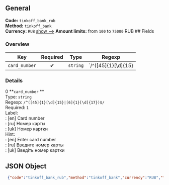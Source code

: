 ## General 
**Code:** `tinkoff_bank_rub`  
**Method:** `tinkoff_bank`  
**Currency:** `RUB` [show -->]() 
**Amount limits:** from `100`  to `75000`  RUB ## Fields 
### Overview 
|Key|Required|Type|Regexp| 
|:---:|:---:|:---:|:---:| 
|`card_number` |✔ |`string` |`/^([45]{1}[\d]{15}|[6]{1}[\d]{17})$/` | 
 
### Details 
0 **`card_number` **  
Type: `string`  
Regexp: `/^([45]{1}[\d]{15}|[6]{1}[\d]{17})$/`  
Required: `1`  
Label:  
: [en] Card number  
: [ru] Номер карты  
: [uk] Номер картки  
Hint:  
: [en] Enter card number  
: [ru] Введите номер карты  
: [uk] Введіть номер картки  
## JSON Object 
```json
 {"code":"tinkoff_bank_rub","method":"tinkoff_bank","currency":"RUB","fields":[{"key":"card_number","type":"string","label":{"en":"Card number","ru":"\u041d\u043e\u043c\u0435\u0440 \u043a\u0430\u0440\u0442\u044b","uk":"\u041d\u043e\u043c\u0435\u0440 \u043a\u0430\u0440\u0442\u043a\u0438"},"hint":{"en":"Enter card number","ru":"\u0412\u0432\u0435\u0434\u0438\u0442\u0435 \u043d\u043e\u043c\u0435\u0440 \u043a\u0430\u0440\u0442\u044b","uk":"\u0412\u0432\u0435\u0434\u0456\u0442\u044c \u043d\u043e\u043c\u0435\u0440 \u043a\u0430\u0440\u0442\u043a\u0438"},"regexp":"\/^([45]{1}[\\d]{15}|[6]{1}[\\d]{17})$\/","required":true,"position":1}],"amount_min":100,"amount_max":75000}```  
